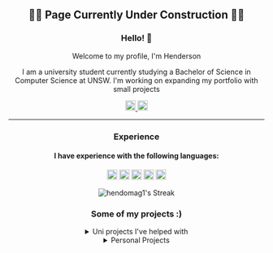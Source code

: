 <div align="center">
  <h2>🚧🚧 Page Currently Under Construction 🚧🚧</h2>
  <h3>Hello! 👋</h3>
  <p>Welcome to my profile, I'm Henderson</p>
  <p>I am a university student currently studying a Bachelor of Science in Computer Science at UNSW. I'm working on expanding my portfolio with small projects</p>

  <a href="https://www.linkedin.com/in/henderson-magill-6a9b80251/">
    <img src="https://img.shields.io/badge/-Henderson%20Magill-blue?logo=linkedin&style=flat-square" style="height: 20px;">
    </a>
  <a href="https://github.com/hendomag1">
    <img src="https://raw.githubusercontent.com/jmnote/z-icons/master/88x31/github.png" style="height: 20px;">
  </a>
</div>

---

<div align="center">
<h3> Experience </h3>

<h4>I have experience with the following languages:</h4>

<code><img height="20" src="https://raw.githubusercontent.com/jmnote/z-icons/master/svg/javascript.svg"></code>
<code><img height="20" src="https://raw.githubusercontent.com/jmnote/z-icons/master/svg/python.svg"></code>
<code><img height="20" src="https://raw.githubusercontent.com/jmnote/z-icons/master/svg/java.svg"></code>
<code><img height="20" src="https://raw.githubusercontent.com/jmnote/z-icons/master/svg/c.svg"></code>
<code><img height="20" src="https://raw.githubusercontent.com/jmnote/z-icons/master/svg/cpp.svg"></code>

![hendomag1's Streak](https://github-readme-streak-stats.herokuapp.com/?user=hendomag1&theme=tokyonight&hide_border=true)

### Some of my projects :)

<details>
<summary>Uni projects I've helped with</summary>

</details>

<details>
<summary>Personal Projects</summary>
<a href="https://github.com/hendomag1/todo-app-v2"><img src="https://gh-card.dev/repos/hendomag1/todo-app-v2.svg"></a>
<a href="https://github.com/hendomag1/Translator-Extension"><img src="https://gh-card.dev/repos/hendomag1/Translator-Extension.svg"></a>
<a href="https://github.com/hendomag1/Wikipedia-Searcher"><img src="https://gh-card.dev/repos/hendomag1/Wikipedia-Searcher.svg"></a>
<a href="https://github.com/hendomag1/Quiz-Game"><img src="https://gh-card.dev/repos/hendomag1/Quiz-Game.svg"></a>

</details>
</div>
